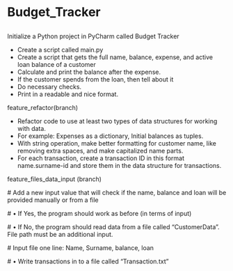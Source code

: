 # Budget\_Tracker

## 

Initialize a Python project in PyCharm called Budget Tracker

* Create a script called main.py
* Create a script that gets the full name, balance, expense, and active loan balance of a customer
* Calculate and print the balance after the expense.
* If the customer spends from the loan, then tell about it
* Do necessary checks.
* Print in a readable and nice format.

feature\_refactor(branch)

* Refactor code to use at least two types of data structures for working with data.
* For example: Expenses as a dictionary, Initial balances as tuples.
* With string operation, make better formatting for customer name, like removing extra spaces, and make capitalized name parts.
* For each transaction, create a transaction ID in this format name.surname-id and store them in the data structure for transactions.

feature\_files\_data\_input (branch)

\# Add a new input value that will check if the name, balance and loan will be provided manually or from a file

\# • If Yes, the program should work as before (in terms of input)

\# • If No, the program should read data from a file called “CustomerData”. File path must be an additional input.

\# Input file one line: Name, Surname, balance, loan

\# • Write transactions in to a file called “Transaction.txt”

